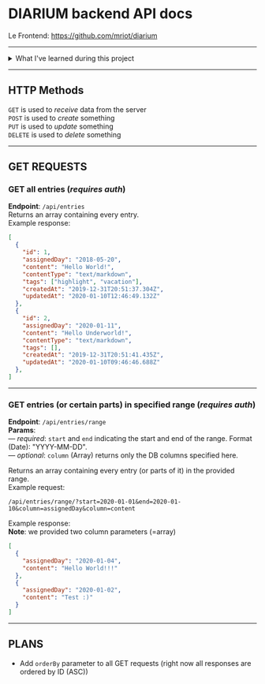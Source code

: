 # DIARIUM backend API docs

Le Frontend: <https://github.com/mriot/diarium>  

---

<details>
  <summary>What I've learned during this project</summary>

  ### Frontend

  - Using Node as dev environment
  - REACT and its ecosystem
    - JSX
    - Hooks
    - Recoil for shared state management
  - TinyMCE (WYSIWYG editor)
  - Several libraries, most notably...
    - Moment.js and Day.js

  ### Backend

  - Node as Webserver
  - Express Framework
  - Session management with JSON Web Tokens (JWT)
  - REST core concepts
  - Creating, planning, developing and testing API endpoints
    - Postman
  - Using SQLite as database
  - Custom backup management

  ### Misc

  - How hard it is to find a good WYSIWYG-Editor
</details>

---

## HTTP Methods
`GET` is used to *receive* data from the server  
`POST` is used to *create* something  
`PUT` is used to *update* something  
`DELETE` is used to *delete* something

---

## GET REQUESTS

### GET all entries (*requires auth*)

**Endpoint**: `/api/entries`  
Returns an array containing every entry.  
Example response:

```json
[
  {
    "id": 1,
    "assignedDay": "2018-05-20",
    "content": "Hello World!",
    "contentType": "text/markdown",
    "tags": ["highlight", "vacation"],
    "createdAt": "2019-12-31T20:51:37.304Z",
    "updatedAt": "2020-01-10T12:46:49.132Z"
  },
  {
    "id": 2,
    "assignedDay": "2020-01-11",
    "content": "Hello Underworld!",
    "contentType": "text/markdown",
    "tags": [],
    "createdAt": "2019-12-31T20:51:41.435Z",
    "updatedAt": "2020-01-10T09:46:46.688Z"
  },
]
```

---

### GET entries (or certain parts) in specified range (*requires auth*)

**Endpoint**: `/api/entries/range`  
**Params**:  
— *required*: `start` and `end` indicating the start and end of the range. Format (Date): "YYYY-MM-DD".  
— *optional*: `column` (Array) returns only the DB columns specified here.

Returns an array containing every entry (or parts of it) in the provided range.  
Example request:  

```url
/api/entries/range/?start=2020-01-01&end=2020-01-10&column=assignedDay&column=content
```

Example response:  
**Note**: we provided two column parameters (=array)

```json
[
  {
    "assignedDay": "2020-01-04",
    "content": "Hello World!!!"
  },
  {
    "assignedDay": "2020-01-02",
    "content": "Test :)"
  }
]
```

---

## PLANS

* Add `orderBy` parameter to all GET requests (right now all responses are ordered by ID (ASC))

